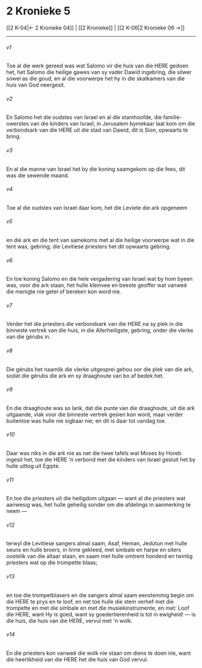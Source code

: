 # 2 Kronieke 5

[[2 K-04|← 2 Kronieke 04]] | [[2 Kronieke]] | [[2 K-06|2 Kronieke 06 →]]
***

###### v1
Toe al die werk gereed was wat Salomo vir die huis van die HERE gedoen het, het Salomo die heilige gawes van sy vader Dawid ingebring, die silwer sowel as die goud, en al die voorwerpe het hy in die skatkamers van die huis van God neergesit. 
###### v2
En Salomo het die oudstes van Israel en al die stamhoofde, die familie-owerstes van die kinders van Israel, in Jerusalem bymekaar laat kom om die verbondsark van die HERE uit die stad van Dawid, dit is Sion, opwaarts te bring. 
###### v3
En al die manne van Israel het by die koning saamgekom op die fees, dit was die sewende maand. 
###### v4
Toe al die oudstes van Israel daar kom, het die Leviete die ark opgeneem 
###### v5
en die ark en die tent van samekoms met al die heilige voorwerpe wat in die tent was, gebring; die Levitiese priesters het dit opwaarts gebring. 
###### v6
En toe koning Salomo en die hele vergadering van Israel wat by hom byeen was, voor die ark staan, het hulle kleinvee en beeste geoffer wat vanweë die menigte nie getel of bereken kon word nie. 
###### v7
Verder het die priesters die verbondsark van die HERE na sy plek in die binneste vertrek van die huis, in die Allerheiligste, gebring, onder die vlerke van die gérubs in. 
###### v8
Die gérubs het naamlik die vlerke uitgesprei gehou oor die plek van die ark, sodat die gérubs die ark en sy draaghoute van bo af bedek het. 
###### v9
En die draaghoute was so lank, dat die punte van die draaghoute, uit die ark uitgaande, vlak voor die binneste vertrek gesien kon word, maar verder buitentoe was hulle nie sigbaar nie; en dit is daar tot vandag toe. 
###### v10
Daar was niks in die ark nie as net die twee tafels wat Moses by Horeb ingesit het, toe die HERE 'n verbond met die kinders van Israel gesluit het by hulle uittog uit Egipte. 
###### v11
En toe die priesters uit die heiligdom uitgaan — want al die priesters wat aanwesig was, het hulle geheilig sonder om die afdelings in aanmerking te neem — 
###### v12
terwyl die Levitiese sangers almal saam, Asaf, Heman, Jedútun met hulle seuns en hulle broers, in linne gekleed, met simbale en harpe en siters oostelik van die altaar staan, en saam met hulle omtrent honderd en twintig priesters wat op die trompette blaas; 
###### v13
en toe die trompetblasers en die sangers almal saam eenstemmig begin om die HERE te prys en te loof, en net toe hulle die stem verhef met die trompette en met die simbale en met die musiekinstrumente, en met: Loof die HERE, want Hy is goed, want sy goedertierenheid is tot in ewigheid! — is die huis, die huis van die HERE, vervul met 'n wolk. 
###### v14
En die priesters kon vanweë die wolk nie staan om diens te doen nie, want die heerlikheid van die HERE het die huis van God vervul. 
